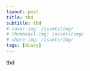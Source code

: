 ```yaml
---
layout: post
title: tbd
subtitle: tbd
# cover-img: /assets/img/
# thumbnail-img: /assets/img/
# share-img: /assets/img/
tags: [diary]
---
```


tbd
